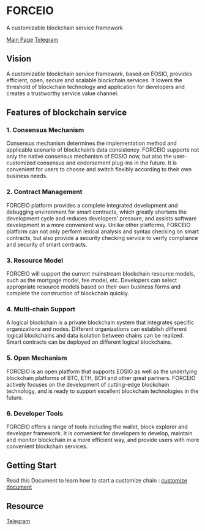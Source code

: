 # FORCEIO

A customizable blockchain service framework

[Main Page](https://open.eosforce.io/#/en) [Telegram](https://t.me/forceio)

## Vision

A customizable blockchain service framework, based on EOSIO, provides efficient, open, secure and scalable blockchain services. 
It lowers the threshold of blockchain technology and application for developers and creates a trustworthy service value channel.

## Features of blockchain service

### 1. Consensus Mechanism

Consensus mechanism determines the implementation method and applicable scenario of blockchain’s data consistency. 
FORCEIO supports not only the native consensus mechanism of EOSIO now, but also the user-customized consensus and endorsement plug-ins in the future. 
It is convenient for users to choose and switch flexibly according to their own business needs.

### 2. Contract Management

FORCEIO platform provides a complete integrated development and debugging environment for smart contracts, which greatly shortens the development cycle and reduces developers’ pressure, and assists software development in a more convenient way. Unlike other platforms, FORCEIO platform can not only perform lexical analysis and syntax checking on smart contracts, but also provide a security checking service to verify compliance and security of smart contracts.

### 3. Resource Model

FORCEIO will support the current mainstream blockchain resource models, such as the mortgage model, fee model, etc. Developers can select appropriate resource models based on their own business forms and complete the construction of blockchain quickly.

### 4. Multi-chain Support

A logical blockchain is a private blockchain system that integrates specific organizations and nodes. Different organizations can establish different logical blockchains and data isolation between chains can be realized. Smart contracts can be deployed on different logical blockchains.

### 5. Open Mechanism

FORCEIO is an open platform that supports EOSIO as well as the underlying blockchain platforms of BTC, ETH, BCH and other great partners. FORCEIO actively focuses on the development of cutting-edge blockchain technology, and is ready to support excellent blockchain technologies in the future.

### 6. Developer Tools

FORCEIO offers a range of tools including the wallet, block explorer and developer framework. It is convenient for developers to develop, maintain and monitor blockchain in a more efficient way, and provide users with more convenient blockchain services.

## Getting Start

Read this Document to learn how to start a customize chain : [customize document](customize.md)

## Resource

[Telegram](https://t.me/forceio)
